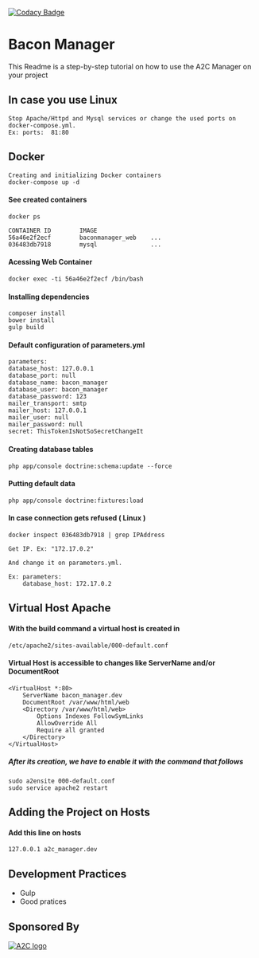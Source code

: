 [![Codacy Badge](https://api.codacy.com/project/badge/grade/0872e1d256f14bc2ba231ab9a91d5726)](https://www.codacy.com)
# Bacon Manager

This Readme is a step-by-step tutorial on how to use the A2C Manager on your project

## In case you use Linux

    Stop Apache/Httpd and Mysql services or change the used ports on docker-compose.yml. 
    Ex: ports:  81:80

## Docker

    Creating and initializing Docker containers
    docker-compose up -d

#### See created containers

    docker ps
    
    CONTAINER ID        IMAGE
    56a46e2f2ecf        baconmanager_web    ...     
    036483db7918        mysql               ...

#### Acessing Web Container

    docker exec -ti 56a46e2f2ecf /bin/bash

#### Installing dependencies

    composer install
    bower install
    gulp build

#### Default configuration of parameters.yml
    
    parameters:
    database_host: 127.0.0.1
    database_port: null
    database_name: bacon_manager
    database_user: bacon_manager
    database_password: 123
    mailer_transport: smtp
    mailer_host: 127.0.0.1
    mailer_user: null
    mailer_password: null
    secret: ThisTokenIsNotSoSecretChangeIt


#### Creating database tables
    
    php app/console doctrine:schema:update --force

#### Putting default data

    php app/console doctrine:fixtures:load

#### In case connection gets refused ( Linux )

    docker inspect 036483db7918 | grep IPAddress

    Get IP. Ex: "172.17.0.2"

    And change it on parameters.yml. 

    Ex: parameters:
        database_host: 172.17.0.2

## Virtual Host Apache
#### With the build command a virtual host is created in 
    
    /etc/apache2/sites-available/000-default.conf

#### Virtual Host is accessible to changes like ServerName and/or DocumentRoot

    <VirtualHost *:80>
        ServerName bacon_manager.dev
        DocumentRoot /var/www/html/web
        <Directory /var/www/html/web>
            Options Indexes FollowSymLinks
            AllowOverride All
            Require all granted
        </Directory>
    </VirtualHost>
    
##### After its creation, we have to enable it with the command that follows

    sudo a2ensite 000-default.conf
    sudo service apache2 restart

## Adding the Project on Hosts
#### Add this line on **hosts**

    127.0.0.1 a2c_manager.dev 
   
## Development Practices
 - Gulp
 - Good pratices

## Sponsored By

[![A2C logo](http://www.a2c.com.br/assinatura_2014/images/logo_assinatura.jpg)](http://www.a2c.com.br)